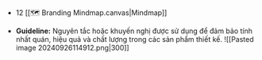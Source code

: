 - 12 [[🗺 Branding Mindmap.canvas|Mindmap]]


- **Guideline:** Nguyên tắc hoặc khuyến nghị được sử dụng để đảm bảo tính nhất quán, hiệu quả và chất lượng trong các sản phẩm thiết kế.
	![[Pasted image 20240926114912.png|300]]


